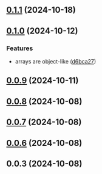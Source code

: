 

## [0.1.1](https://github.com/joaomelo/objects/compare/v0.1.0...v0.1.1) (2024-10-18)

## [0.1.0](https://github.com/joaomelo/objects/compare/v0.0.9...v0.1.0) (2024-10-12)


### Features

* arrays are object-like ([d6bca27](https://github.com/joaomelo/objects/commit/d6bca2786f1d6e644ccc1575271b53c22f897d7a))

## [0.0.9](https://github.com/joaomelo/objects/compare/v0.0.8...v0.0.9) (2024-10-11)

## [0.0.8](https://github.com/joaomelo/objects/compare/v0.0.7...v0.0.8) (2024-10-08)

## [0.0.7](https://github.com/joaomelo/objects/compare/v0.0.3...v0.0.7) (2024-10-08)

## [0.0.6](https://github.com/joaomelo/objects/compare/v0.0.3...v0.0.6) (2024-10-08)

## 0.0.3 (2024-10-08)
